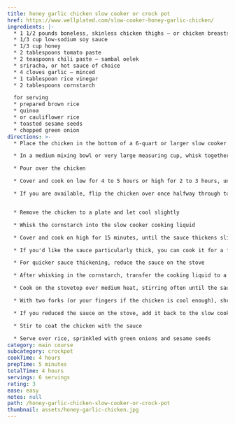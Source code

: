 ```yaml
---
title: honey garlic chicken slow cooker or crock pot
href: https://www.wellplated.com/slow-cooker-honey-garlic-chicken/
ingredients: |-
  * 1 1/2 pounds boneless, skinless chicken thighs — or chicken breasts
  * 1/3 cup low-sodium soy sauce
  * 1/3 cup honey
  * 2 tablespoons tomato paste
  * 2 teaspoons chili paste — sambal oelek
  * sriracha, or hot sauce of choice
  * 4 cloves garlic — minced
  * 1 tablespoon rice vinegar
  * 2 tablespoons cornstarch

  for serving
  * prepared brown rice
  * quinoa
  * or cauliflower rice
  * toasted sesame seeds
  * chopped green onion
directions: >-
  * Place the chicken in the bottom of a 6-quart or larger slow cooker

  * In a medium mixing bowl or very large measuring cup, whisk together the soy sauce, honey, tomato paste, chili paste, garlic, and rice vinegar

  * Pour over the chicken

  * Cover and cook on low for 4 to 5 hours or high for 2 to 3 hours, until the chicken reaches an internal temperature of 165 degrees f on an instant-read thermometer

  * If you are available, flip the chicken over once halfway through to coat both sides. (if not, don’t stress; it will still be tasty.)


  * Remove the chicken to a plate and let cool slightly

  * Whisk the cornstarch into the slow cooker cooking liquid

  * Cover and cook on high for 15 minutes, until the sauce thickens slightly, stirring occasionally

  * If you'd like the sauce particularly thick, you can cook it for a full 30 minutes in the slow cooker or follow the stovetop method below

  * For quicker sauce thickening, reduce the sauce on the stove

  * After whisking in the cornstarch, transfer the cooking liquid to a medium saucepan

  * Cook on the stovetop over medium heat, stirring often until the sauce thickens, 5 to 10 minutes. (if your slow cooker insert is stovetop safe, you can remove it from the slow cooker and place it directly on the burner, but do not do this unless you are positive your insert is stovetop safe or it may crack.)

  * With two forks (or your fingers if the chicken is cool enough), shred the chicken and place it in the slow cooker

  * If you reduced the sauce on the stove, add it back to the slow cooker now

  * Stir to coat the chicken with the sauce

  * Serve over rice, sprinkled with green onions and sesame seeds
category: main course
subcategory: crockpot
cookTime: 4 hours
prepTime: 5 minutes
totalTime: 4 hours
servings: 6 servings
rating: 3
ease: easy
notes: null
path: /honey-garlic-chicken-slow-cooker-or-crock-pot
thumbnail: assets/honey-garlic-chicken.jpg
---
```

